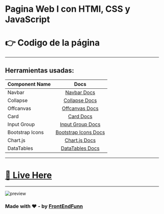 # Pagina Web I con HTMl, CSS y JavaScript

# 👉 Codigo de la página

---

## Herramientas usadas:

| Component Name  |                                          Docs                                          |
| --------------- | :------------------------------------------------------------------------------------: |
| Navbar          | [Navbar Docs](https://getbootstrap.com/docs/5.0/components/navbar/#supported-content)  |
| Collapse        |    [Collapse Docs](https://getbootstrap.com/docs/5.0/components/collapse/#example)     |
| Offcanvas       |   [Offcanvas Docs](https://getbootstrap.com/docs/5.0/components/offcanvas/#examples)   |
| Card            |      [Card Docs](https://getbootstrap.com/docs/5.0/components/card/#card-styles)       |
| Input Group     | [Input Group Docs](https://getbootstrap.com/docs/5.0/forms/input-group/#button-addons) |
| Bootstrap Icons |             [Bootstrap Icons Docs](https://icons.getbootstrap.com/#icons)              |
| Chart.js        |          [Chart.js Docs](https://www.chartjs.org/docs/latest/charts/bar.html)          |
| DataTables      |                       [DataTables Docs](https://datatables.net/)                       |

---

# [🚀 Live Here](https://frontendfunn.github.io/bootstrap-5-admin-dashboard-template/)

---

![preview](images/preview.PNG)

### Made with ❤️ - by [FrontEndFunn](https://www.youtube.com/channel/UCpOHt5d6GG-mvo-_pU06rhQ?sub_confirmation=1)
